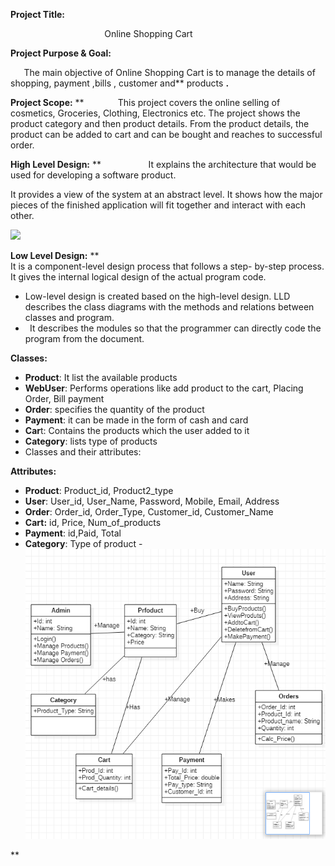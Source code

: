 ﻿**Project Title:**

`                     `Online Shopping Cart

**Project Purpose & Goal:**

`   `The main objective of Online Shopping Cart is to manage the details of shopping, payment ,bills , customer and**  products **.**            

**Project Scope:**
**
`       `This project covers the online selling of cosmetics, Groceries, Clothing, Electronics  etc. The project shows the product category and then product details. From the product details, the product can be added to cart and can be bought and reaches to successful order.

**High Level Design:**
**
`          `It explains the architecture that would be used for developing a software product.

It provides a view of the system at an abstract level. It shows how the major pieces of the finished application will fit together and interact with each other.

![](Aspose.Words.c32b7a3d-dbeb-443a-9664-1d91be090556.001.png)

**Low Level Design:**
**
`                                                          `It is a component-level design process that follows a step-            by-step process. It gives the internal logical design of the actual program code.

- Low-level design is created based on the high-level design. LLD describes the class diagrams with the methods and relations between classes and program. 
- ` `It describes the modules so that the programmer can directly code the program from the document.

**Classes:**

- **Product**: It list the available products
- **WebUser**: Performs operations like add product to the cart, Placing Order, Bill payment
- **Order**: specifies the quantity of the product
- **Payment**: it can be made in the form of cash and card
- **Car**t: Contains the products which the user added to it
- **Category**: lists type of products
- Classes and their attributes:

**Attributes:**

- **Product**: Product_id, Product2_type
- **User**: User\_id, User\_Name, Password, Mobile, Email, Address
- **Order**: Order\_id, Order\_Type, Customer\_id, Customer\_Name
- **Cart:** id, Price, Num\_of\_products
- **Payment**: id,Paid, Total
- **Category**: Type of product
-![ClassDaigram](.vs/DemoKartMain/v16/ClassDaigram.PNG)







**                  




